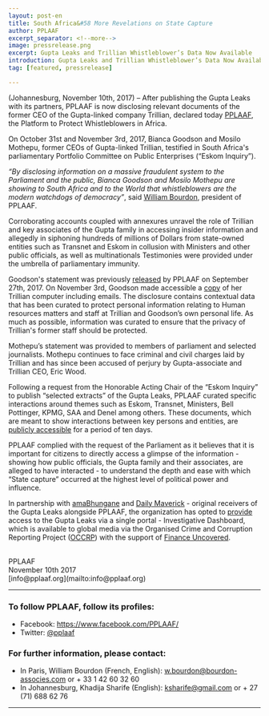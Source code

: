 ```yaml
---
layout: post-en
title: South Africa&#58 More Revelations on State Capture
author: PPLAAF
excerpt_separator: <!--more-->
image: pressrelease.png
excerpt: Gupta Leaks and Trillian Whistleblower’s Data Now Available
introduction: Gupta Leaks and Trillian Whistleblower’s Data Now Available
tag: [featured, pressrelease]

---
```


(Johannesburg, November 10th, 2017) – After publishing the Gupta Leaks with its partners, PPLAAF is now disclosing relevant documents of the former CEO of the Gupta-linked company Trillian, declared today [PPLAAF](https://pplaaf.org), the Platform to Protect Whistleblowers in Africa. 

On October 31st and November 3rd, 2017, Bianca Goodson and Mosilo Mothepu, former CEOs of Gupta-linked Trillian, testified in South Africa's parliamentary Portfolio Committee on Public Enterprises (“Eskom Inquiry”). 

_“By disclosing information on a massive fraudulent system to the Parliament and the public, Bianca Goodson and Mosilo Mothepu are showing to South Africa and to the World that whistleblowers are the modern watchdogs of democracy”_, said [William Bourdon](https://pplaaf.org/who-we-are.html), president of PPLAAF.

Corroborating accounts coupled with annexures unravel the role of Trillian and key associates of the Gupta family in accessing insider information and allegedly in siphoning hundreds of millions of Dollars from state-owned entities such as Transnet and Eskom in collusion with Ministers and other public officials, as well as multinationals Testimonies were provided under the umbrella of parliamentary immunity. 

Goodson's statement was previously [released](https://pplaaf.in/trillian-bg/) by PPLAAF on September 27th, 2017. On November 3rd, Goodson made accessible a [copy](https://pplaaf.in/trillian-bg/files) of her Trillian computer including emails. The disclosure contains contextual data that has been curated to protect personal information relating to Human resources matters and staff at Trillian and Goodson’s own personal life. As much as possible, information was curated to ensure that the privacy of Trillian's former staff should be protected. 

Mothepu’s statement was provided to members of parliament and selected journalists. Mothepu continues to face criminal and civil charges laid by Trillian and has since been accused of perjury by Gupta-associate and Trillian CEO, Eric Wood. 

Following a request from the Honorable Acting Chair of the “Eskom Inquiry” to publish “selected extracts” of the Gupta Leaks, PPLAAF curated specific interactions around themes such as Eskom, Transnet, Ministers, Bell Pottinger, KPMG, SAA and Denel among others. These documents, which are meant to show interactions between key persons and entities, are [publicly accessible](https://pplaaf.in/gleaks/) for a period of ten days. 

PPLAAF complied with the request of the Parliament as it believes that it is important for citizens to directly access a glimpse of the information - showing how public officials, the Gupta family and their associates, are alleged to have interacted - to understand the depth and ease with which “State capture” occurred at the highest level of political power and influence. 

In partnership with [amaBhungane](http://amabhungane.co.za/) and [Daily Maverick](https://www.dailymaverick.co.za/) - original receivers of the Gupta Leaks alongside PPLAAF, the organization has opted to [provide](http://amabhungane.co.za/article/2017-11-10-guptaleaks-released-to-journalists-worldwide) access to the Gupta Leaks via a single portal - Investigative Dashboard, which is available to global media via the Organised Crime and Corruption Reporting Project ([OCCRP](https://www.occrp.org/en)) with the support of [Finance Uncovered](http://www.financeuncovered.org/).



<br>
PPLAAF <br>
November 10th 2017 <br>
[info@pplaaf.org](mailto:info@pplaaf.org)

<br>

----------------------

### To follow PPLAAF, follow its profiles:
- Facebook: <https://www.facebook.com/PPLAAF/>
- Twitter: [@pplaaf](https://twitter.com/pplaaf)

### For further information, please contact:
- In Paris, William Bourdon (French, English): [w.bourdon@bourdon-associes.com](mailto:w.bourdon@bourdon-associes.com) or + 33 1 42 60 32 60
- In Johannesburg, Khadija Sharife (English): [ksharife@gmail.com](mailto:ksharife@gmail.com) or + 27 (71) 688 62 76 




-----
